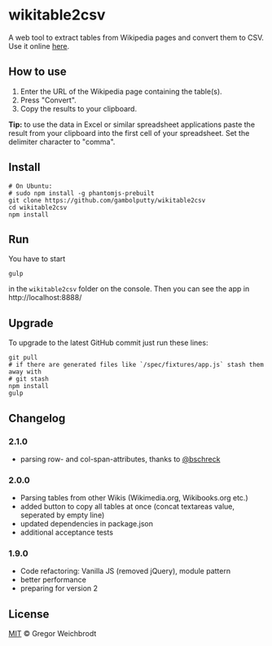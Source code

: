 # wikitable2csv 
A web tool to extract tables from Wikipedia pages and convert them to CSV. Use it online [here](http://wikitable2csv.ggor.de/).

## How to use
1. Enter the URL of the Wikipedia page containing the table(s).
2. Press "Convert".
3. Copy the results to your clipboard.

**Tip:** to use the data in Excel or similar spreadsheet applications paste the result from your clipboard into the first cell of your spreadsheet. Set the delimiter character to "comma".

## Install

    # On Ubuntu:
    # sudo npm install -g phantomjs-prebuilt
    git clone https://github.com/gambolputty/wikitable2csv
    cd wikitable2csv
    npm install

## Run

You have to start

    gulp

in the `wikitable2csv` folder on the console. Then you  can see the app in http://localhost:8888/

## Upgrade

To upgrade to the latest GitHub commit just run these lines:

    git pull
    # if there are generated files like `/spec/fixtures/app.js` stash them away with
    # git stash
    npm install
    gulp

## Changelog
### 2.1.0
- parsing row- and col-span-attributes, thanks to [@bschreck](https://github.com/bschreck)
### 2.0.0
- Parsing tables from other Wikis (Wikimedia.org, Wikibooks.org etc.)
- added button to copy all tables at once (concat textareas value, seperated by empty line)
- updated dependencies in package.json
- additional acceptance tests
### 1.9.0
- Code refactoring: Vanilla JS (removed jQuery), module pattern
- better performance
- preparing for version 2

## License
[MIT](https://github.com/gambolputty/wikitable2csv/blob/master/LICENSE) © Gregor Weichbrodt
